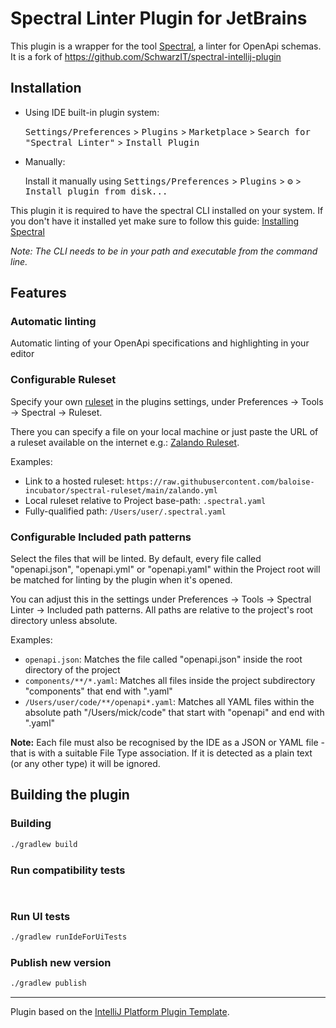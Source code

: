 # Spectral Linter Plugin for JetBrains

<!-- Plugin description -->
This plugin is a wrapper for the tool <a href="https://github.com/stoplightio/spectral">Spectral</a>, a linter for
OpenApi schemas. It is a fork of https://github.com/SchwarzIT/spectral-intellij-plugin

## Installation

- Using IDE built-in plugin system:

  <kbd>Settings/Preferences</kbd> > <kbd>Plugins</kbd> > <kbd>Marketplace</kbd> > <kbd>Search for "Spectral Linter"</kbd> >
  <kbd>Install Plugin</kbd>

- Manually:

  Install
  it manually using
  <kbd>Settings/Preferences</kbd> > <kbd>Plugins</kbd> > <kbd>⚙️</kbd> > <kbd>Install plugin from disk...</kbd>

This plugin it is required to have the spectral CLI installed on your system.
If you don't have it installed yet make sure to follow this
guide: [Installing Spectral](https://docs.stoplight.io/docs/spectral/b8391e051b7d8-installation)

_Note: The CLI needs to be in your path and executable from the command line._

## Features

### Automatic linting

Automatic linting of your OpenApi specifications and highlighting in your editor

### Configurable Ruleset

Specify your own [ruleset](https://meta.stoplight.io/docs/spectral/ZG9jOjYyMDc0NA-rulesets) in the plugins
settings, under Preferences -> Tools -> Spectral -> Ruleset.

There you can specify a file on your local machine or just paste the URL of a ruleset available on the internet
e.g.: [Zalando Ruleset](https://raw.githubusercontent.com/baloise-incubator/spectral-ruleset/main/zalando.yml).

Examples:

- Link to a hosted ruleset: `https://raw.githubusercontent.com/baloise-incubator/spectral-ruleset/main/zalando.yml`
- Local ruleset relative to Project base-path: `.spectral.yaml`
- Fully-qualified path: `/Users/user/.spectral.yaml`

### Configurable Included path patterns

Select the files that will be linted. By default, every file called "openapi.json", "openapi.yml" or "openapi.yaml"
within the Project root will be matched for linting by the plugin when it's opened.

You can adjust this in the settings under Preferences -> Tools -> Spectral Linter -> Included path patterns. All paths are
relative to the project's root directory unless absolute.

Examples:

- `openapi.json`: Matches the file called "openapi.json" inside the root directory of the project
- `components/**/*.yaml`: Matches all files inside the project subdirectory "components" that end with ".yaml"
- `/Users/user/code/**/openapi*.yaml`: Matches all YAML files within the absolute path "/Users/mick/code" that start
  with "openapi" and end with ".yaml"

**Note:** Each file must also be recognised by the IDE as a JSON or YAML file - that is with a suitable File Type
association.
If it is detected as a plain text (or any other type) it will be ignored.

<!-- Plugin description end -->

## Building the plugin
### Building
```bash
./gradlew build  
```

### Run compatibility tests
```bash
 
```

### Run UI tests
```bash
./gradlew runIdeForUiTests
```

### Publish new version
```bash
./gradlew publish  
```

---
Plugin based on the [IntelliJ Platform Plugin Template][template].

[template]: https://github.com/JetBrains/intellij-platform-plugin-template

[docs:plugin-description]: https://plugins.jetbrains.com/docs/intellij/plugin-user-experience.html#plugin-description-and-presentation